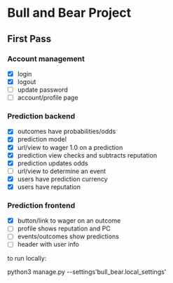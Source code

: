 # Bull and Bear Project

## First Pass

### Account management
- [x] login
- [x] logout
- [ ] update password
- [ ] account/profile page

### Prediction backend
- [x] outcomes have probabilities/odds
- [x] prediction model
- [x] url/view to wager 1.0 on a prediction
- [x] prediction view checks and subtracts reputation
- [x] prediction updates odds
- [ ] url/view to determine an event
- [x] users have prediction currency
- [x] users have reputation

### Prediction frontend
- [x] button/link to wager on an outcome
- [ ] profile shows reputation and PC
- [ ] events/outcomes show predictions
- [ ] header with user info

to run locally:

python3 manage.py <command> --settings'bull_bear.local_settings'
